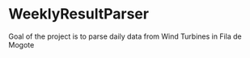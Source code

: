 # WeeklyResultParser
Goal of the project is to parse daily data from Wind Turbines in Fila de Mogote
